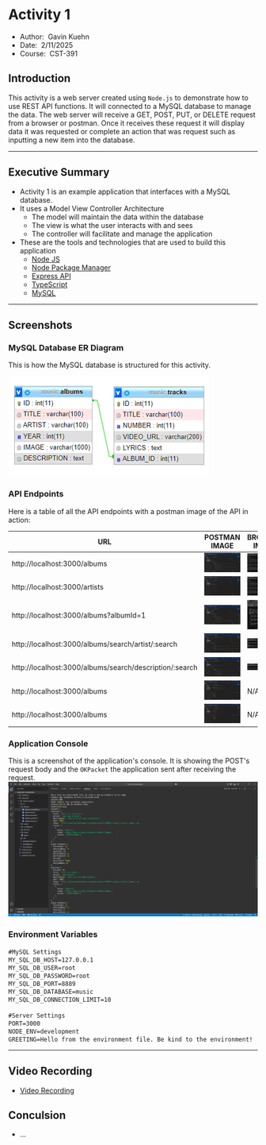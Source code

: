 # Activity 1

- Author:  Gavin Kuehn
- Date:  2/11/2025
- Course:  CST-391
## Introduction
This activity is a web server created using `Node.js` to demonstrate how to use REST API functions. It will connected to a MySQL database to manage the data. The web server will receive a GET, POST, PUT, or DELETE request from a browser or postman. Once it receives these request it will display data it was requested or complete an action that was request such as inputting a new item into the database.

---
## Executive Summary

- Activity 1 is an example application that interfaces with a MySQL database.
- It uses a Model View Controller Architecture
	- The model will maintain the data within the database
	- The view is what the user interacts with and sees
	- The controller will facilitate and manage the application
- These are the tools and technologies that are used to build this application
	- [Node JS](https://nodejs.org/en)
	- [Node Package Manager](https://www.npmjs.com/)
	- [Express API](https://expressjs.com/en/api.html)
	- [TypeScript](https://www.typescriptlang.org/) 
	- [MySQL](https://www.mysql.com/)

---
## Screenshots

### MySQL Database ER Diagram
This is how the MySQL database is structured for this activity.

![erdiagram](../Activity1Screenshots/Pasted%20image%2020250203121223.png)

### API Endpoints

Here is a table of all the API endpoints with a postman image of the API in action:

| URL                                                     | POSTMAN IMAGE                       | BROWSER IMAGE                       | REST ACTION |
| ------------------------------------------------------- | ----------------------------------- | ----------------------------------- | ----------- |
| http://localhost:3000/albums                            | ![](../Activity1Screenshots/Pasted%20image%2020250203122450.png) | ![Albums Browser Image](../Activity1Screenshots/Pasted%20image%2020250203130139.png)| GET         |
| http://localhost:3000/artists                           | ![](../Activity1Screenshots/Pasted%20image%2020250203122521.png) | ![Artist Browser Image](../Activity1Screenshots/Pasted%20image%2020250203130139.png) | GET         |
| http://localhost:3000/albums?albumId=1                  | ![](../Activity1Screenshots/Pasted%20image%2020250203122552.png) | ![](../Activity1Screenshots/Pasted%20image%2020250203130244.png) | GET         |
| http://localhost:3000/albums/search/artist/:search      | ![](../Activity1Screenshots/Pasted%20image%2020250203122618.png) | ![](../Activity1Screenshots/Pasted%20image%2020250203130313.png) | GET         |
| http://localhost:3000/albums/search/description/:search | ![](../Activity1Screenshots/Pasted%20image%2020250203122659.png) | ![](../Activity1Screenshots/Pasted%20image%2020250203130354.png) | GET         |
| http://localhost:3000/albums                            | ![](../Activity1Screenshots/Pasted%20image%2020250203122733.png) | N/A                                 | POST        |
| http://localhost:3000/albums                            | ![](../Activity1Screenshots/Pasted%20image%2020250203122822.png) | N/A                                 | PUT         |

### Application Console

This is a screenshot of the application's console. It is showing the POST's request body and the `OKPacket` the application sent after receiving the request. 
![](../Activity1Screenshots/Pasted%20image%2020250203123223.png)

### Environment Variables

```env
#MySQL Settings
MY_SQL_DB_HOST=127.0.0.1
MY_SQL_DB_USER=root
MY_SQL_DB_PASSWORD=root
MY_SQL_DB_PORT=8889
MY_SQL_DB_DATABASE=music
MY_SQL_DB_CONNECTION_LIMIT=10

#Server Settings  
PORT=3000
NODE_ENV=development
GREETING=Hello from the environment file. Be kind to the environment!
```


---
## Video Recording

- [Video Recording](https://youtu.be/s3_xOrlZDb4)

## Conculsion

 - ...